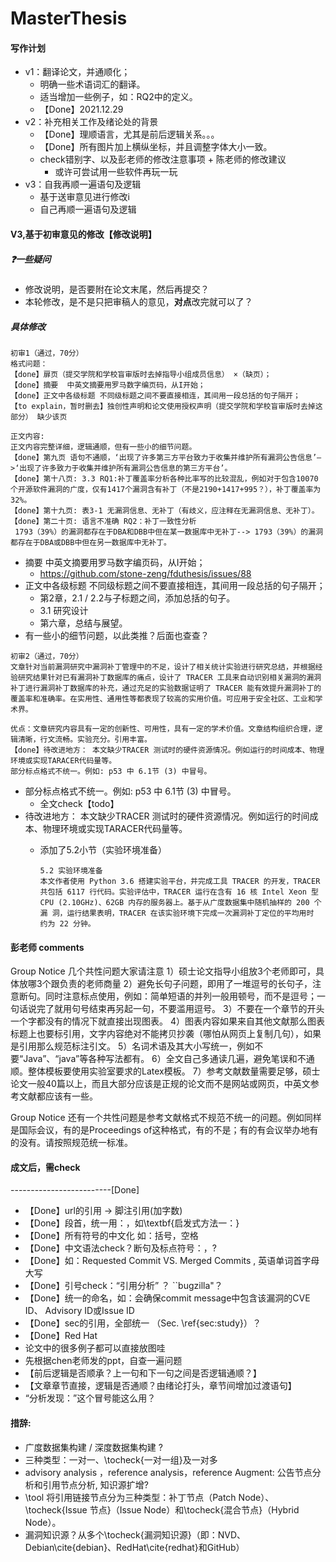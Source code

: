 # MasterThesis

#### 写作计划
* v1：翻译论文，并通顺化；
    * 明确一些术语词汇的翻译。
    * 适当增加一些例子，如：RQ2中的定义。
    * 【Done】2021.12.29
* v2：补充相关工作及绪论处的背景
    *  【Done】理顺语言，尤其是前后逻辑关系。。。
    *  【Done】所有图片加上横纵坐标，并且调整字体大小一致。
    *  check错别字、以及彭老师的修改注意事项 + 陈老师的修改建议
       *  或许可尝试用一些软件再玩一玩
* v3：自我再顺一遍语句及逻辑
    *  基于送审意见进行修改i
    *  自己再顺一遍语句及逻辑



#### V3,基于初审意见的修改【修改说明】

##### ❓一些疑问

* 修改说明，是否要附在论文末尾，然后再提交？
* 本轮修改，是不是只把审稿人的意见，**对点**改完就可以了？

##### 具体修改

```
初审1（通过，70分）
格式问题：
【done】扉页（提交学院和学校盲审版时去掉指导小组成员信息） ×（缺页）；
【done】摘要  中英文摘要用罗马数字编页码，从I开始；
【done】正文中各级标题 不同级标题之间不要直接相连，其间用一段总括的句子隔开；
【to explain，暂时删去】独创性声明和论文使用授权声明（提交学院和学校盲审版时去掉这部分） 缺少该页

正文内容:
正文内容完整详细，逻辑通顺，但有一些小的细节问题。
【done】第九页 语句不通顺，‘出现了许多第三方平台致力于收集并维护所有漏洞公告信息’—>‘出现了许多致力于收集并维护所有漏洞公告信息的第三方平台’。
【done】第十八页: 3.3 RQ1:补丁覆盖率分析各种比率写的比较混乱，例如对于包含10070个开源软件漏洞的广度，仅有1417个漏洞含有补丁（不是2190+1417+995？），补丁覆盖率为32%。
【done】第十九页: 表3-1 无漏洞信息、无补丁（有歧义，应注释在无漏洞信息、无补丁）。
【done】第二十页: 语言不准确 RQ2：补丁一致性分析
 1793（39%）的漏洞都存在于DBA和DBB中但在某一数据库中无补丁--> 1793（39%）的漏洞都存在于DBA或DBB中但在另一数据库中无补丁。
```
* 摘要  中英文摘要用罗马数字编页码，从I开始；
    * https://github.com/stone-zeng/fduthesis/issues/88
* 正文中各级标题 不同级标题之间不要直接相连，其间用一段总括的句子隔开；
    * 第2章，2.1 / 2.2与子标题之间，添加总括的句子。
    * 3.1 研究设计
    * 第六章，总结与展望。
* 有一些小的细节问题，以此类推？后面也查查？

```
初审2（通过，70分）
文章针对当前漏洞研究中漏洞补丁管理中的不足，设计了相关统计实验进行研究总结，并根据经验研究结果针对已有漏洞补丁数据库的痛点，设计了 TRACER 工具来自动识别相关漏洞的漏洞补丁进行漏洞补丁数据库的补充，通过充足的实验数据证明了 TRACER 能有效提升漏洞补丁的覆盖率和准确率。在实用性、通用性等都表现了较高的实用价值。可应用于安全社区、工业和学术界。

优点：文章研究内容具有一定的创新性、可用性，具有一定的学术价值。文章结构组织合理，逻辑清晰，行文流畅。实验充分。引用丰富。
【done】待改进地方： 本文缺少TRACER 测试时的硬件资源情况。例如运行的时间成本、物理环境或实现TARACER代码量等。
部分标点格式不统一。例如: p53 中 6.1节 (3) 中冒号。
```
* 部分标点格式不统一。例如: p53 中 6.1节 (3) 中冒号。
    * 全文check【todo】
* 待改进地方： 本文缺少TRACER 测试时的硬件资源情况。例如运行的时间成本、物理环境或实现TARACER代码量等。
    * 添加了5.2小节（实验环境准备）
    
      ```
      5.2 实验环境准备
      本文作者使用 Python 3.6 搭建实验平台，并完成工具 TRACER 的开发，TRACER 共包括 6117 行代码。实验评估中，TRACER 运行在含有 16 核 Intel Xeon 型 CPU (2.10GHz)、62GB 内存的服务器上。基于从广度数据集中随机抽样的 200 个漏 洞，运行结果表明，TRACER 在该实验环境下完成一次漏洞补丁定位的平均用时
      约为 22 分钟。
      ```
    
      











#### 彭老师 comments

Group Notice
几个共性问题大家请注意
1）硕士论文指导小组放3个老师即可，具体放哪3个跟负责的老师商量
2）避免长句子问题，即用了一堆逗号的长句子，注意断句。同时注意标点使用，例如：简单短语的并列一般用顿号，而不是逗号；一句话说完了就用句号结束再另起一句，不要滥用逗号。
3）不要在一个章节的开头一个字都没有的情况下就直接出现图表。
4）图表内容如果来自其他文献那么图表标题上也要标引用，文字内容绝对不能拷贝抄袭（哪怕从网页上复制几句），如果是引用那么规范标注引文。
5）名词术语及其大小写统一，例如不要“Java”、“java”等各种写法都有。
6）全文自己多通读几遍，避免笔误和不通顺。整体模板要使用实验室要求的Latex模板。
7）参考文献数量需要足够，硕士论文一般40篇以上，而且大部分应该是正规的论文而不是网站或网页，中英文参考文献都应该有一些。

Group Notice
还有一个共性问题是参考文献格式不规范不统一的问题。例如同样是国际会议，有的是Proceedings of这种格式，有的不是；有的有会议举办地有的没有。请按照规范统一标准。


#### 成文后，需check
-------------------------[Done]
* 【Done】url的引用 -> 脚注引用(加字数)
* 【Done】段首，统一用：，如\textbf{启发式方法一：}
* 【Done】所有符号的中文化 如：括号，空格
* 【Done】中文语法check？断句及标点符号：，?
* 【Done】如：Requested Commit VS. Merged Commits , 英语单词首字母大写
* 【Done】引号check：“引用分析” ？ ``bugzilla"？
* 【Done】统一的命名，如：会确保commit message中包含该漏洞的CVE ID、 Advisory ID或Issue ID
* 【Done】sec的引用，全部统一 （Sec. \ref{sec:study}）？ 
* 【Done】Red Hat
* 论文中的很多例子都可以直接放图哇
* 先根据chen老师发的ppt，自查一遍问题
* 【前后逻辑是否顺承？上一句和下一句之间是否逻辑通顺？】
* 【文章章节直接，逻辑是否通顺？由绪论打头，章节间增加过渡语句】
* “分析发现：”这个冒号能这么用？

#### 措辞:
* 广度数据集构建 / 深度数据集构建 ?
* 三种类型：一对一、\tocheck{一对一组}及一对多
* advisory analysis ，reference analysis，reference Augment: 公告节点分析和引用节点分析, 知识源扩增?
* \tool 将引用链接节点分为三种类型：补丁节点（Patch Node）、\tocheck{Issue 节点}（Issue Node）和\tocheck{混合节点}（Hybrid Node）。
* 漏洞知识源？从多个\tocheck{漏洞知识源}（即：NVD、Debian\cite{debian}、RedHat\cite{redhat}和GitHub）
